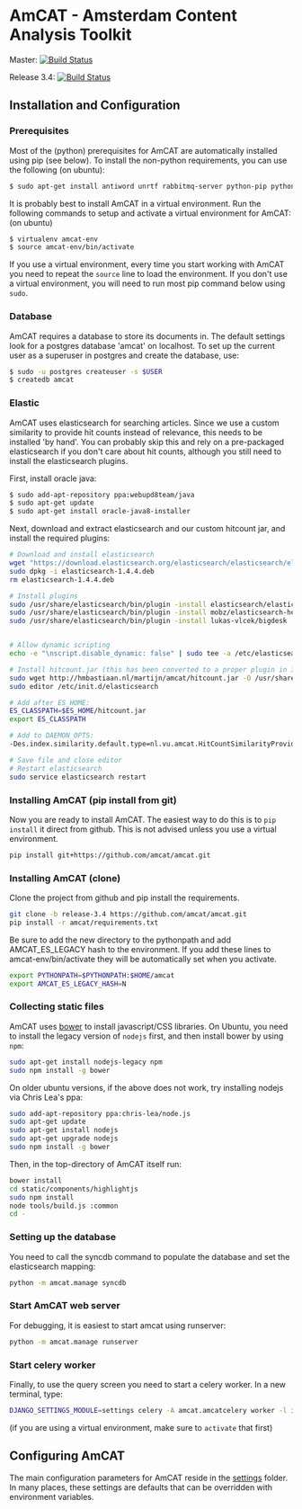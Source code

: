 AmCAT - Amsterdam Content Analysis Toolkit
==========================================

Master: [![Build Status](https://travis-ci.org/amcat/amcat.png?branch=master)](https://travis-ci.org/amcat/amcat)

Release 3.4: [![Build Status](https://travis-ci.org/amcat/amcat.png?branch=release-3.4)](https://travis-ci.org/amcat/amcat)


## Installation and Configuration

### Prerequisites

Most of the (python) prerequisites for AmCAT are automatically installed using pip (see below). To install the non-python requirements, you can use the following (on ubuntu):

```sh
$ sudo apt-get install antiword unrtf rabbitmq-server python-pip python-dev libxml2-dev libxslt-dev lib32z1-dev postgresql postgresql-server-dev-9.4 postgresql-contrib-9.4 python-virtualenv git
```

It is probably best to install AmCAT in a virtual environment. Run the following commands to setup and activate a virtual environment for AmCAT: (on ubuntu)

```sh
$ virtualenv amcat-env
$ source amcat-env/bin/activate
```

If you use a virtual environment, every time you start working with AmCAT you need to repeat the `source` line to load the environment. If you don't use a virtual environment, you will need to run most pip command below using `sudo`. 

### Database

AmCAT requires a database to store its documents in. The default settings look for a postgres database 'amcat' on localhost. To set up the current user as a superuser in postgres and create the database, use:

```sh
$ sudo -u postgres createuser -s $USER
$ createdb amcat
```

### Elastic

AmCAT uses elasticsearch for searching articles. Since we use a custom similarity to provide hit counts instead of relevance, this needs to be installed 'by hand'. You can probably skip this and rely on a pre-packaged elasticsearch if you don't care about hit counts, although you still need to install the elasticsearch plugins.

First, install oracle java: 
```sh
$ sudo add-apt-repository ppa:webupd8team/java
$ sudo apt-get update
$ sudo apt-get install oracle-java8-installer 
```


Next, download and extract elasticsearch and our custom hitcount jar, and install the required plugins:

```sh
# Download and install elasticsearch
wget "https://download.elasticsearch.org/elasticsearch/elasticsearch/elasticsearch-1.4.4.deb"
sudo dpkg -i elasticsearch-1.4.4.deb
rm elasticsearch-1.4.4.deb

# Install plugins
sudo /usr/share/elasticsearch/bin/plugin -install elasticsearch/elasticsearch-analysis-icu/2.4.2
sudo /usr/share/elasticsearch/bin/plugin -install mobz/elasticsearch-head
sudo /usr/share/elasticsearch/bin/plugin -install lukas-vlcek/bigdesk


# Allow dynamic scripting 
echo -e "\nscript.disable_dynamic: false" | sudo tee -a /etc/elasticsearch/elasticsearch.yml

# Install hitcount.jar (this has been converted to a proper plugin in 3.5)
sudo wget http://hmbastiaan.nl/martijn/amcat/hitcount.jar -O /usr/share/elasticsearch/hitcount.jar
sudo editor /etc/init.d/elasticsearch

# Add after ES_HOME:
ES_CLASSPATH=$ES_HOME/hitcount.jar
export ES_CLASSPATH

# Add to DAEMON_OPTS:
-Des.index.similarity.default.type=nl.vu.amcat.HitCountSimilarityProvider

# Save file and close editor
# Restart elasticsearch
sudo service elasticsearch restart
```

### Installing AmCAT (pip install from git)

Now you are ready to install AmCAT. The easiest way to do this is to `pip install` it direct from github. 
This is not advised unless you use a virtual environment.

```sh
pip install git+https://github.com/amcat/amcat.git
```

### Installing AmCAT (clone)

Clone the project from github and pip install the requirements. 

```sh
git clone -b release-3.4 https://github.com/amcat/amcat.git
pip install -r amcat/requirements.txt
```

Be sure to add the new directory to the pythonpath and add AMCAT_ES_LEGACY hash to the environment.
If you add these lines to amcat-env/bin/activate they will be automatically set when you activate.

```sh
export PYTHONPATH=$PYTHONPATH:$HOME/amcat
export AMCAT_ES_LEGACY_HASH=N
```

### Collecting static files

AmCAT uses [bower](http://bower.io/) to install javascript/CSS libraries. On Ubuntu, you need to install the legacy version of `nodejs` first, and then install bower by using `npm`:

```sh
sudo apt-get install nodejs-legacy npm
sudo npm install -g bower
```

On older ubuntu versions, if the above does not work, try installing nodejs via Chris Lea's ppa:

```sh
sudo add-apt-repository ppa:chris-lea/node.js
sudo apt-get update
sudo apt-get install nodejs
sudo apt-get upgrade nodejs
sudo npm install -g bower
```

Then, in the top-directory of AmCAT itself run:

```sh
bower install
cd static/components/highlightjs
sudo npm install
node tools/build.js :common
cd -
```

### Setting up the database

You need to call the syncdb command to populate the database and set the elasticsearch mapping:

```sh
python -m amcat.manage syncdb
```

### Start AmCAT web server

For debugging, it is easiest to start amcat using runserver:

```sh
python -m amcat.manage runserver
```

### Start celery worker

Finally, to use the query screen you need to start a celery worker. In a new terminal, type:

```sh
DJANGO_SETTINGS_MODULE=settings celery -A amcat.amcatcelery worker -l info -Q amcat
```

(if you are using a virtual environment, make sure to `activate` that first)

## Configuring AmCAT

The main configuration parameters for AmCAT reside in the [settings](https://github.com/amcat/amcat/tree/master/settings) folder. In many places, these settings are defaults that can be overridden with environment variables. 

